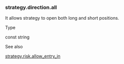 ### strategy.direction.all

It allows strategy to open both long and short positions.

Type

const string

See also

[strategy.risk.allow\_entry\_in](#fun_strategy.risk.allow_entry_in)
